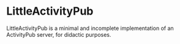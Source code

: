 # LittleActivityPub
LittleActivityPub is a minimal and incomplete implementation of an ActivityPub server, for didactic purposes.
